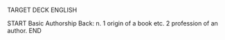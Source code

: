 TARGET DECK
ENGLISH

START
Basic
Authorship
Back: n. 1 origin of a book etc. 2 profession of an author.
END
